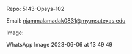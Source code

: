 Repo: 5143-Opsys-102

Email: njammalamadak0831@my.msutexas.edu

Image:

WhatsApp Image 2023-06-06 at 13 49 49
